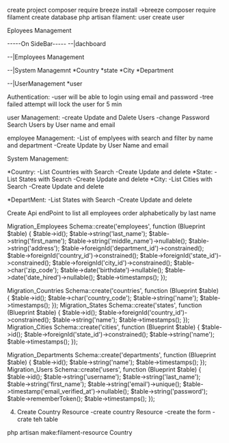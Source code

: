 create project
composer require breeze 
install ->breeze 
composer require filament 
create database
php artisan filament: user 
create user 


Eployees Management

-----On SideBar-----
--|dachboard

--|Employees Management

--|System Managemnt
   *Country
   *state
   *City
   *Department

--|UserManagement
   *user
 


Authentication:
-user will be able to login using email and password
-tree failed attempt will lock the user for 5 min
 
user Management:
-create Update and Dalete Users
-change Password
Search Users by User name and email

employee Management:
-List of emplyees with search and filter by name and department
-Create Update by User Name and email

System Management:

 *Country:
	-List Countries with Search
	-Create Update and delete
 *State:
	-List States with Search
	-Create Update and delete
 *City:
	-List Cities with Search
	-Create Update and delete

 *DepartMent:
	-List States with Search
	-Create Update and delete



Create Api endPoint to list all employees order alphabetically by last name





 

 Migration_Employees
Schema::create('employees', function (Blueprint $table) {
            $table->id();
            $table->string('last_name');
            $table->string('first_name');
            $table->string('middle_name')->nullable();
            $table->string('address');
            $table->foreignId('department_id')->constrained();
            $table->foreignId('country_id')->constrained();
            $table->foreignId('state_id')->constrained();
            $table->foreignId('city_id')->constrained();
            $table->char('zip_code');
            $table->date('birthdate')->nullable();
            $table->date('date_hired')->nullable();
            $table->timestamps();
        });

 Migration_Countries
  Schema::create('countries', function (Blueprint $table) {
            $table->id();
            $table->char('country_code');
            $table->string('name');
            $table->timestamps();
        });
 Migration_States
  Schema::create('states', function (Blueprint $table) {
            $table->id();
            $table->foreignId('country_id')->constrained();
            $table->string('name');
            $table->timestamps();
        });
 Migration_Cities
  Schema::create('cities', function (Blueprint $table) {
            $table->id();
            $table->foreignId('state_id')->constrained();
            $table->string('name');
            $table->timestamps();
        });

 Migration_Departments
  Schema::create('departments', function (Blueprint $table) {
            $table->id();
            $table->string('name');
            $table->timestamps();
        });
 Migration_Users
   Schema::create('users', function (Blueprint $table) {
              $table->id();
            $table->string('username');
            $table->string('last_name');
            $table->string('first_name');
            $table->string('email')->unique();
            $table->timestamp('email_verified_at')->nullable();
            $table->string('password');
            $table->rememberToken();
            $table->timestamps();
        });


4. Create Country Resource
-create country Resource
-create the form
-crate teh table

php artisan make:filament-resource Country